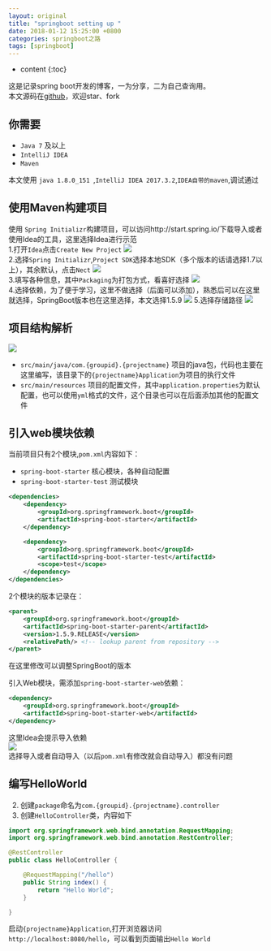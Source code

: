 ```yaml
---
layout: original
title: "springboot setting up "
date: 2018-01-12 15:25:00 +0800 
categories: springboot之路
tags: [springboot]
---
```

* content
{:toc}

这是记录spring boot开发的博客，一为分享，二为自己查询用。   
本文源码在[github](https://github.com/wintry/LearnSpringBoot/tree/master/springboot-1)，欢迎star、fork

<!-- more -->
## 你需要
+ ```Java 7``` 及以上  
+ ```IntelliJ IDEA ```
+ ```Maven ```  

本文使用 ```java 1.8.0_151 ```,```IntelliJ IDEA 2017.3.2```,```IDEA自带的maven```,调试通过  
<!-- TOC -->

## 使用Maven构建项目 
使用 ```Spring Initializr```构建项目，可以访问http://start.spring.io/下载导入或者使用Idea的工具，这里选择Idea进行示范  
1.打开```Idea```点击```Create New Project```
![](/img_blog/spring-boot/2018-01-12-1.png)  
2.选择```Spring Initializr```,```Project SDK```选择本地SDK（多个版本的话请选择1.7以上），其余默认，点击```Nect```
![](/img_blog/spring-boot/2018-01-12-2.png)  
3.填写各种信息，其中```Packaging```为打包方式，看喜好选择
![](/img_blog/spring-boot/2018-01-12-3.png)  
4.选择依赖，为了便于学习，这里不做选择（后面可以添加），熟悉后可以在这里就选择，SpringBoot版本也在这里选择，本文选择1.5.9
![](/img_blog/spring-boot/2018-01-12-4.png)
5.选择存储路径
![](/img_blog/spring-boot/2018-01-12-5.png)
## 项目结构解析
![](/img_blog/spring-boot/2018-01-12-6.png)  
+ ```src/main/java/com.{groupid}.{projectname}``` 项目的java包，代码也主要在这里编写，该目录下的```{projectname}Application```为项目的执行文件  
+ ```src/main/resources``` 项目的配置文件，其中```application.properties```为默认配置，也可以使用```yml```格式的文件，这个目录也可以在后面添加其他的配置文件  

## 引入web模块依赖  
当前项目只有2个模块,```pom.xml```内容如下：  
+ ```spring-boot-starter```  核心模块，各种自动配置
+ ```spring-boot-starter-test``` 测试模块  

```xml
<dependencies>
	<dependency>
        <groupId>org.springframework.boot</groupId>
        <artifactId>spring-boot-starter</artifactId>
	</dependency>

    <dependency>
        <groupId>org.springframework.boot</groupId>
        <artifactId>spring-boot-starter-test</artifactId>
        <scope>test</scope>
    </dependency>
</dependencies>
```
2个模块的版本记录在：
```xml
<parent>
    <groupId>org.springframework.boot</groupId>
    <artifactId>spring-boot-starter-parent</artifactId>
    <version>1.5.9.RELEASE</version>
    <relativePath/> <!-- lookup parent from repository -->
</parent>
```
在这里修改可以调整SpringBoot的版本  

引入Web模块，需添加```spring-boot-starter-web```依赖：
```xml
<dependency>
    <groupId>org.springframework.boot</groupId>
    <artifactId>spring-boot-starter-web</artifactId>
</dependency>
```
这里Idea会提示导入依赖  
![](/img_blog/spring-boot/2018-01-12-7.png)  
选择导入或者自动导入（以后```pom.xml```有修改就会自动导入）都没有问题  

## 编写HelloWorld  
2. 创建```package```命名为```com.{groupid}.{projectname}.controller``` 
2. 创建```HelloController```类，内容如下  

```java
import org.springframework.web.bind.annotation.RequestMapping;
import org.springframework.web.bind.annotation.RestController;

@RestController
public class HelloController {

    @RequestMapping("/hello")
    public String index() {
        return "Hello World";
    }

}
```  

启动```{projectname}Application```,打开浏览器访问```http://localhost:8080/hello```，可以看到页面输出```Hello World```